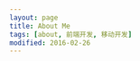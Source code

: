 ```yaml
---
layout: page
title: About Me
tags: [about, 前端开发, 移动开发]
modified: 2016-02-26
---
```




<!-- <a markdown="0" href="{{ site.url }}/theme-setup" class="btn">Install Minimal Mistakes Theme</a> -->
